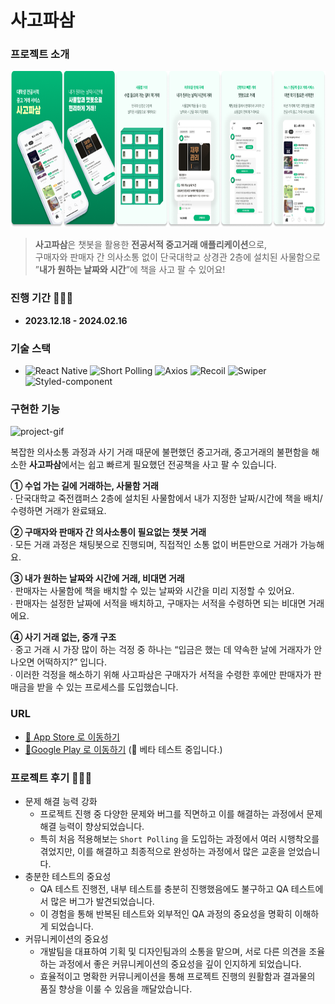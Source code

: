 # 사고파삼 


### 프로젝트 소개

<img src="./app/assets/images/readme/sagopasam.png" alt="project-image" height="250">

> **사고파삼**은 챗봇을 활용한 **전공서적 중고거래 애플리케이션**으로,   
> 구매자와 판매자 간 의사소통 없이 단국대학교 상경관 2층에 설치된 사물함으로  
> ”**내가 원하는 날짜와 시간**”에 책을 사고 팔 수 있어요!

### 진행 기간 👩🏻‍💻

- **2023.12.18 - 2024.02.16**

### 기술 스택

- ![React Native](https://img.shields.io/badge/React%20Native-61DAFB?style=flat&logo=React&logoColor=white)
  ![Short Polling](https://img.shields.io/badge/Short%20Polling-FFEB99?style=flat&logo=&logoColor=white)
  ![Axios](https://img.shields.io/badge/Axios-5A29E4?style=flat&logo=Axios&logoColor=white)
  ![Recoil](https://img.shields.io/badge/Recoil-3578E5?style=flat&logo=Recoil&logoColor=white)
  ![Swiper](https://img.shields.io/badge/Swiper-6332F6?style=flat&logo=Swiper&logoColor=white)
  ![Styled-component](https://img.shields.io/badge/styled%20components-DB7093?style=flat&logo=styledcomponents&logoColor=white)

### 구현한 기능

<img src="./app/assets/images/readme/gif/Sagopasam_Screen.gif" alt="project-gif" height="500">

복잡한 의사소통 과정과 사기 거래 때문에 불편했던 중고거래, 중고거래의 불편함을 해소한 **사고파삼**에서는 쉽고 빠르게 필요했던 전공책을 사고 팔 수 있습니다.

**① 수업 가는 길에 거래하는, 사물함 거래**   
∙ 단국대학교 죽전캠퍼스 2층에 설치된 사물함에서 내가 지정한 날짜/시간에 책을 배치/수령하면 거래가 완료돼요.   

**② 구매자와 판매자 간 의사소통이 필요없는 챗봇 거래**   
∙ 모든 거래 과정은 채팅봇으로 진행되며, 직접적인 소통 없이 버튼만으로 거래가 가능해요.   

**③ 내가 원하는 날짜와 시간에 거래, 비대면 거래**   
∙ 판매자는 사물함에 책을 배치할 수 있는 날짜와 시간을 미리 지정할 수 있어요.   
∙ 판매자는 설정한 날짜에 서적을 배치하고, 구매자는 서적을 수령하면 되는 비대면 거래에요.   

**④ 사기 거래 없는, 중개 구조**   
∙ 중고 거래 시 가장 많이 하는 걱정 중 하나는 “입금은 했는 데 약속한 날에 거래자가 안 나오면 어떡하지?” 입니다.   
∙ 이러한 걱정을 해소하기 위해 사고파삼은 구매자가 서적을 수령한 후에만 판매자가 판매금을 받을 수 있는 프로세스를 도입했습니다.   

### URL

- [🔗 App Store 로 이동하기](https://apps.apple.com/kr/app/%EC%82%AC%EA%B3%A0%ED%8C%8C%EC%82%BC/id6477531087)
- [🔗Google Play 로 이동하기]() (🚧 베타 테스트 중입니다.)

### 프로젝트 후기 🙇🏻‍♀️

- 문제 해결 능력 강화
  - 프로젝트 진행 중 다양한 문제와 버그를 직면하고 이를 해결하는 과정에서 문제 해결 능력이 향상되었습니다.
  - 특히 처음 적용해보는 `Short Polling` 을 도입하는 과정에서 여러 시행착오를 겪었지만, 이를 해결하고 최종적으로 완성하는 과정에서 많은 교훈을 얻었습니다.
- 충분한 테스트의 중요성
  - QA 테스트 진행전, 내부 테스트를 충분히 진행했음에도 불구하고 QA 테스트에서 많은 버그가 발견되었습니다.
  - 이 경험을 통해 반복된 테스트와 외부적인 QA 과정의 중요성을 명확히 이해하게 되었습니다.
- 커뮤니케이션의 중요성
  - 개발팀을 대표하여 기획 및 디자인팀과의 소통을 맡으며, 서로 다른 의견을 조율하는 과정에서 좋은 커뮤니케이션의 중요성을 깊이 인지하게 되었습니다.
  - 효율적이고 명확한 커뮤니케이션을 통해 프로젝트 진행의 원활함과 결과물의 품질 향상을 이룰 수 있음을 깨달았습니다.

